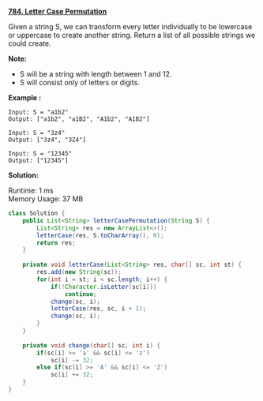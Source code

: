 **[784. Letter Case Permutation](https://leetcode.com/problems/letter-case-permutation/)**

Given a string S, we can transform every letter individually to be lowercase or uppercase to create another string.  Return a list of all possible strings we could create.


**Note:**

* S will be a string with length between 1 and 12.
* S will consist only of letters or digits.

**Example :**

```
Input: S = "a1b2"
Output: ["a1b2", "a1B2", "A1b2", "A1B2"]

Input: S = "3z4"
Output: ["3z4", "3Z4"]

Input: S = "12345"
Output: ["12345"]
```


**Solution:**

Runtime: 1 ms<br/>
Memory Usage: 37 MB

```java
class Solution {
    public List<String> letterCasePermutation(String S) {
        List<String> res = new ArrayList<>();
        letterCase(res, S.toCharArray(), 0);
        return res;
    }
    
    private void letterCase(List<String> res, char[] sc, int st) {
        res.add(new String(sc));
        for(int i = st; i < sc.length; i++) {
            if(!Character.isLetter(sc[i]))
                continue;
            change(sc, i);
            letterCase(res, sc, i + 1);
            change(sc, i);
        }
    }
    
    private void change(char[] sc, int i) {
        if(sc[i] >= 'a' && sc[i] <= 'z')
            sc[i] -= 32;
        else if(sc[i] >= 'A' && sc[i] <= 'Z')
            sc[i] += 32;
    }
}
```